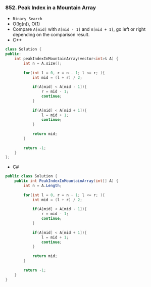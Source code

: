 ### 852. Peak Index in a Mountain Array
* `Binary Search`
* O(lg(n)), O(1)
* Compare `A[mid]` with `A[mid - 1]` and `A[mid + 1]`, go left or right depending on the comparison result.
* C++
```cpp
class Solution {
public:
    int peakIndexInMountainArray(vector<int>& A) {
        int n = A.size();
        
        for(int l = 0, r = n - 1; l <= r; ){
            int mid = (l + r) / 2;
            
            if(A[mid] < A[mid - 1]){
                r = mid - 1;
                continue;
            }
            
            if(A[mid] < A[mid + 1]){
                l = mid + 1;
                continue;
            }
            
            return mid;
        }
        
        return -1;
    }
};
```
* C#
```csharp
public class Solution {
    public int PeakIndexInMountainArray(int[] A) {
        int n = A.Length;
        
        for(int l = 0, r = n - 1; l <= r; ){
            int mid = (l + r) / 2;
            
            if(A[mid] < A[mid - 1]){
                r = mid - 1;
                continue;
            }
            
            if(A[mid] < A[mid + 1]){
                l = mid + 1;
                continue;
            }
            
            return mid;
        }
        
        return -1;        
    }
}
```
